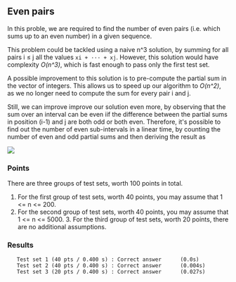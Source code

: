## Even pairs
In this proble, we are required to find the number of even pairs (i.e. which sums up to an even number) in a given sequence. 

This problem could be tackled using a naive n^3 solution, by summing for all pairs i ≤ j all the values `xi + ··· + xj`. However, this solution would have complexity *O(n^3)*, which is fast enough to pass only the first test set.

A possible improvement to this solution is to pre-compute the partial sum in the vector of integers. This allows us to speed up our algorithm to *O(n^2)*, as we no longer need to compute the sum for every pair i and j. 

Still, we can improve improve our solution even more, by observing that the sum over an interval can be even iif the difference between the partial sums in position (i-1) and j are both odd or both even. Therefore, it's possible to find out the number of even sub-intervals in a linear time, by counting the number of even and odd partial sums and then deriving the result as

![](https://latex.codecogs.com/svg.image?even&space;&plus;&space;\binom{even}{2}&space;&plus;&space;\binom{odd}{2})

### Points
There are three groups of test sets, worth 100 points in total.
1. For the first group of test sets, worth 40 points, you may assume that 1 <= n <= 200.
2. For the second group of test sets, worth 40 points, you may assume that 1 <= n <= 5000. 3. For the third group of test sets, worth 20 points, there are no additional assumptions.

### Results 
```
   Test set 1 (40 pts / 0.400 s) : Correct answer      (0.0s)
   Test set 2 (40 pts / 0.400 s) : Correct answer      (0.004s)
   Test set 3 (20 pts / 0.400 s) : Correct answer      (0.027s)
```
